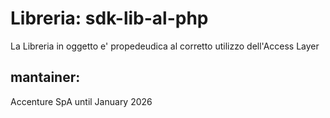 # **Libreria**: sdk-lib-al-php
La Libreria in oggetto e' propedeudica al corretto utilizzo dell'Access Layer

## mantainer:
 Accenture SpA until January 2026